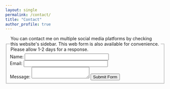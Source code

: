 ```yaml
---
layout: single
permalink: /contact/
title: "Contact"
author_profile: true
---
```


<form name="gform" id="gform" enctype="text/plain" action="https://docs.google.com/forms/d/e/1FAIpQLSeQZHbJYkdtSrCMRMuc1LDtKgmrR6Jfol1KUzdZRjIIbIzQMQ/formResponse?" target="hidden_iframe" onsubmit="submitted=true;">
  <fieldset>
    <legend>You can contact me on multiple social media platforms by checking this website's sidebar. This web form is also available for convenience. Please allow 1-2 days for a response.</legend>
    Name: <input type="text" size="30" name="entry.1166045863"><br>
    Email: <input type="text" size="30" name="entry.720425147"><br>
    Message: <textarea name="entry.220754968"></textarea>
	<input type="submit" name='submit' value="Submit Form">
  </fieldset>
</form>

<iframe name="hidden_iframe" id="hidden_iframe" style="display:none;" onload="if(submitted) {}"></iframe>

<script src="/assets/js/main.min.js"></script>
<script type="text/javascript">var submitted=false;</script>
<script type="text/javascript">
$('#gform').on('submit', function(e) {
  $('#gform *').fadeOut(2000);
  $('#gform').prepend('Thank you for reaching out, your information has been submitted... :D');
  });
</script>
